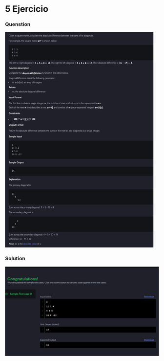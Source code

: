 # 5 Ejercicio

### Quenstion
![Imagen pegada](img1.png)

### Solution
![Imagen pegada (2)](img2.png)